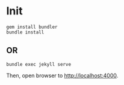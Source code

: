 # Init

```
gem install bundler
bundle install
```

## OR

```
bundle exec jekyll serve
```

Then, open browser to <http://localhost:4000>.

